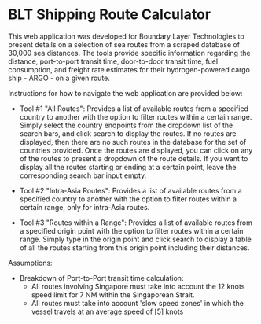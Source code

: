 # BLT Shipping Route Calculator
This web application was developed for Boundary Layer Technologies to present details on a selection of sea routes from a scraped database of 30,000 sea distances. The tools provide specific information regarding the distance, port-to-port transit time, door-to-door transit time, fuel consumption, and freight rate estimates for their hydrogen-powered cargo ship - ARGO - on a given route. 

Instructions for how to navigate the web application are provided below:
- Tool #1 "All Routes": Provides a list of available routes from a specified country to another with the option to filter routes within a certain range. Simply select the country endpoints from the dropdown list of the search bars, and click search to display the routes. If no routes are displayed, then there are no such routes in the database for the set of countries provided. Once the routes are displayed, you can click on any of the routes to present a dropdown of the route details. If you want to display all the routes starting or ending at a certain point, leave the corresponding search bar input empty. 

- Tool #2 "Intra-Asia Routes": Provides a list of available routes from a specified country to another with the option to filter routes within a certain range, only for intra-Asia routes. 

- Tool #3 "Routes within a Range": Provides a list of available routes from a specified origin point with the option to filter routes within a certain range. Simply type in the origin point and click search to display a table of all the routes starting from this origin point including their distances. 

Assumptions: 
- Breakdown of Port-to-Port transit time calculation:
  - All routes involving Singapore must take into account the 12 knots speed limit for 7 NM within the Singaporean Strait.
  - All routes must take into account 'slow speed zones' in which the vessel travels at an average speed of [5] knots
